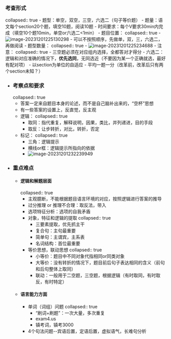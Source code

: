 ### 考查形式
collapsed:: true
	- 题型：单空，双空，三空，六选二（句子等价题）
	- 题量：语文每个section20个题，填空10题，阅读10题
	- 时间要求：每个V要求30min内完成（填空10个题10min，单空or六选二<1min）
	- 题目位置：
	  collapsed:: true
		- ![image-20231201225130298](https://raw.githubusercontent.com/qugushihua/blog-images/master/202312012251455.png)
		- 可以不按照顺序，先做单，双，三，六选二，再做阅读
	- 题型数量：
	  collapsed:: true
		- ![image-20231201225234688](https://raw.githubusercontent.com/qugushihua/blog-images/master/202312012252795.png)
	- 注意：
	  collapsed:: true
		- 三空题必须在对应组内选择，全都答对才得分
		- 六选二：逻辑和对应准确的情况下，**优先选同**，无同选近（不要因为某一个正确就选，最好有配对项）
		- 以section为单位的自适应
		- 平均一题一分（改革前，改革后只有两个section未知？）
- ### 考察点和要求
  collapsed:: true
	- 答案一定来自题目本身的论述，而不是自己脑补出来的，“空杯”思想
	- 有一些答案的设置上，反直觉，反主观
	- 逻辑：
	  collapsed:: true
		- 取同：指代重复，解释说明，因果，类比，并列递进，目的手段
		- 取反：让步转折，对比，转折，否定
	- 标记：
	  collapsed:: true
		- 三角：逻辑提示
		- 横线or框：逻辑提示所指向的依据
		- ![image-20231201232239949](https://raw.githubusercontent.com/qugushihua/blog-images/master/202312012322148.png)
- ### 重点难点
	- #### 逻辑和解题层面
	  collapsed:: true
		- 主观臆断，不能根据题目语言环境的对应，按照逻辑进行答案的推导
		- 过分推理 or 推理不合理：取反法，带入
		- 选项特征分析：选项的自我矛盾
		- 对象，特征和逻辑的提取
		  collapsed:: true
			- 三要素提取，优先抓主干
			- 复合句：主句最重要
			- 简单句：主谓宾，主系表
			- 名词结构：首位最重要
		- 等价思想，联动思想
		  collapsed:: true
			- 小等价：题目中不同对象代指相同or同类对象
			- 大等价：没有转折的情况下，题目前后句子表达相同的含义（前句和后句整体上取同）
			- 联动：一般用于二空题，三空题，根据逻辑（有时取同，有时取反，有时特定）
	- #### 语言能力方面
		- 单词（词组）问题
		  collapsed:: true
			- “刷词+刷题”：一次大量，多次重复
			- exam4.us
			- 镇考词，镇考3000
		- 4个句法问题--宾语后置，定语后置，虚拟语气，长难句分析
